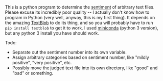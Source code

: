 This is a python program to determine the [sentiment](https://en.wikipedia.org/wiki/Sentiment_analysis) of arbitrary text files. Please excuse its incredibly poor quality -- I actually don't know how to program in Python (very well, anyway, this is my first thing). It depends on the amazing [TextBlob](https://textblob.readthedocs.io/en/dev/) to do its thing, and so you will probably have to run `pip install textblob` to get it to work. I used [miniconda](https://docs.conda.io/en/latest/miniconda.html) (python 3 version), but any python 3 install you have should work.

Todo:
* Separate out the sentiment number into its own variable.
* Assign arbitrary categories based on sentiment number, like "mildly positive", "very positive", etc.
* Possibly move the judged text file into its own directory, like "good" and "bad" or something.

